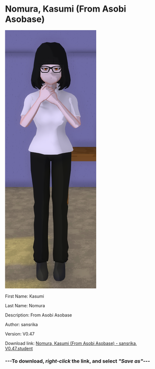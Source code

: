 # Nomura, Kasumi (From Asobi Asobase)

<img src="https://raw.githubusercontent.com/Arbiter1223/Daigaku-Gurashi-Custom-Students/master/Students/Files/Nomura%2C%20Kasumi%20(From%20Asobi%20Asobase).png" title="Nomura, Kasumi (From Asobi Asobase) - sansrika, V0.47">

First Name: Kasumi

Last Name: Nomura

Description: From Asobi Asobase

Author: sansrika

Version: V0.47

Download link: <a href="https://raw.githubusercontent.com/Arbiter1223/Daigaku-Gurashi-Custom-Students/master/Students/Files/Nomura%2C%20Kasumi%20(From%20Asobi%20Asobase)%20-%20sansrika%2C%20V0.47.student">Nomura, Kasumi (From Asobi Asobase) - sansrika, V0.47.student</a>

### ---**To download, _right-click_ the link, and select _"Save as"_**---
